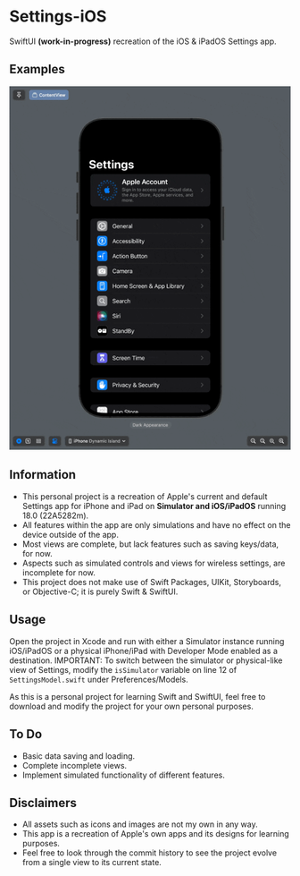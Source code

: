 #  Settings-iOS
SwiftUI **(work-in-progress)** recreation of the iOS & iPadOS Settings app.

## Examples
![A GIF displaying the project's Settings app on different devices including a Dynamic Island iPhone, iPhone SE, and 11-inch iPad Pro.](Assets/Settings.gif)

## Information
- This personal project is a recreation of Apple's current and default Settings app for iPhone and iPad on **Simulator and iOS/iPadOS** running 18.0 (22A5282m).
- All features within the app are only simulations and have no effect on the device outside of the app.
- Most views are complete, but lack features such as saving keys/data, for now.
- Aspects such as simulated controls and views for wireless settings, are incomplete for now.
- This project does not make use of Swift Packages, UIKit, Storyboards, or Objective-C; it is purely Swift & SwiftUI.

## Usage
Open the project in Xcode and run with either a Simulator instance running iOS/iPadOS or a physical iPhone/iPad with Developer Mode enabled as a destination.
IMPORTANT: To switch between the simulator or physical-like view of Settings, modify the `isSimulator` variable on line 12 of `SettingsModel.swift` under Preferences/Models.

As this is a personal project for learning Swift and SwiftUI, feel free to download and modify the project for your own personal purposes.

## To Do
- Basic data saving and loading.
- Complete incomplete views.
- Implement simulated functionality of different features.

## Disclaimers
- All assets such as icons and images are not my own in any way.
- This app is a recreation of Apple's own apps and its designs for learning purposes.
- Feel free to look through the commit history to see the project evolve from a single view to its current state.
